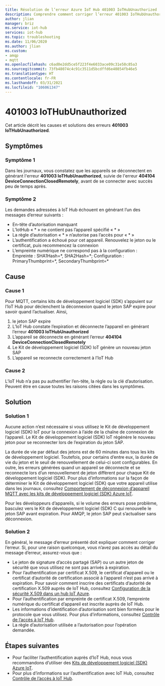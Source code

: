 ```yaml
---
title: Résolution de l’erreur Azure IoT Hub 401003 IoTHubUnauthorized
description: Comprendre comment corriger l’erreur 401003 IoTHubUnauthorized
author: jlian
manager: briz
ms.service: iot-hub
services: iot-hub
ms.topic: troubleshooting
ms.date: 11/06/2020
ms.author: jlian
ms.custom:
- amqp
- mqtt
ms.openlocfilehash: c6ad0e2dd5ce5f223f4e6033ace09c31e58c85a3
ms.sourcegitcommit: 73fb48074c4c91c3511d5bcdffd6e40854fb46e5
ms.translationtype: HT
ms.contentlocale: fr-FR
ms.lasthandoff: 03/31/2021
ms.locfileid: "106061347"
---
```

# <a name="401003-iothubunauthorized"></a>401003 IoTHubUnauthorized

Cet article décrit les causes et solutions des erreurs **401003 IoTHubUnauthorized**.

## <a name="symptoms"></a>Symptômes

### <a name="symptom-1"></a>Symptôme 1

Dans les journaux, vous constatez que les appareils se déconnectent en générant l'erreur **401003 IoTHubUnauthorized**, suivie de l'erreur **404104 DeviceConnectionClosedRemotely**, avant de se connecter avec succès peu de temps après.

### <a name="symptom-2"></a>Symptôme 2

Les demandes adressées à IoT Hub échouent en générant l’un des messages d’erreur suivants :

* En-tête d’autorisation manquant
* L’IotHub « \* » ne contient pas l’appareil spécifié « \* »
* La règle d’autorisation « \* » n’autorise pas l’accès pour « \* »
* L’authentification a échoué pour cet appareil. Renouvelez le jeton ou le certificat, puis recommencez la connexion
* L’empreinte numérique ne correspond pas à la configuration : Empreinte : SHA1Hash=\*, SHA2Hash=\*; Configuration : PrimaryThumbprint=\*, SecondaryThumbprint=\*

## <a name="cause"></a>Cause

### <a name="cause-1"></a>Cause 1

Pour MQTT, certains kits de développement logiciel (SDK) s’appuient sur l’IoT Hub pour déclenchent la déconnexion quand le jeton SAP expire pour savoir quand l’actualiser. Ainsi,

1. le jeton SAP expire
1. L’IoT Hub constate l’expiration et déconnecte l’appareil en générant l’erreur **401003 IoTHubUnauthorized**
1. L’appareil se déconnecte en générant l’erreur **404104 DeviceConnectionClosedRemotely**
1. Le Kit de développement logiciel (SDK) IoT génère un nouveau jeton SAP
1. L’appareil se reconnecte correctement à l’IoT Hub

### <a name="cause-2"></a>Cause 2

L’IoT Hub n’a pas pu authentifier l’en-tête, la règle ou la clé d’autorisation. Peuvent être en cause toutes les raisons citées dans les symptômes.

## <a name="solution"></a>Solution

### <a name="solution-1"></a>Solution 1

Aucune action n’est nécessaire si vous utilisez le Kit de développement logiciel (SDK) IoT pour la connexion à l’aide de la chaîne de connexion de l’appareil. Le Kit de développement logiciel (SDK) IoT régénère le nouveau jeton pour se reconnecter lors de l’expiration du jeton SAP.

La durée de vie par défaut des jetons est de 60 minutes dans tous les kits de développement logiciel. Toutefois, pour certains d’entre eux, la durée de vie du jeton et le seuil de renouvellement de celui-ci sont configurables. En outre, les erreurs générées quand un appareil se déconnecte et se reconnecte lors d’un renouvellement de jeton diffèrent pour chaque Kit de développement logiciel (SDK). Pour plus d’informations sur la façon de déterminer le Kit de développement logiciel (SDK) que votre appareil utilise dans les journaux, consultez [Comportement de déconnexion d’appareil MQTT avec les kits de développement logiciel (SDK) Azure IoT](iot-hub-troubleshoot-connectivity.md#mqtt-device-disconnect-behavior-with-azure-iot-sdks).

Pour les développeurs d’appareils, si le volume des erreurs pose problème, basculez vers le Kit de développement logiciel (SDK) C qui renouvelle le jeton SAP avant expiration. Pour AMQP, le jeton SAP peut s’actualiser sans déconnexion.

### <a name="solution-2"></a>Solution 2

En général, le message d’erreur présenté doit expliquer comment corriger l’erreur. Si, pour une raison quelconque, vous n’avez pas accès au détail du message d’erreur, assurez-vous que :

- Le jeton de signature d’accès partagé (SAP) ou un autre jeton de sécurité que vous utilisez ne sont pas arrivés à expiration.
- Pour l’authentification par certificat X.509, le certificat d’appareil ou le certificat d’autorité de certification associé à l’appareil n’est pas arrivé à expiration. Pour savoir comment inscrire des certificats d’autorité de certification X.509 auprès de IoT Hub, consultez [Configuration de la sécurité X.509 dans un hub IoT Azure](iot-hub-security-x509-get-started.md).
- Pour l’authentification par empreinte de certificat X.509, l’empreinte numérique du certificat d’appareil est inscrite auprès de IoT Hub.
- Les informations d’identification d’autorisation sont bien formées pour le protocole que vous utilisez. Pour plus d’informations, consultez [Contrôle de l’accès à IoT Hub](iot-hub-devguide-security.md).
- La règle d’autorisation utilisée a l’autorisation pour l’opération demandée.

## <a name="next-steps"></a>Étapes suivantes

- Pour faciliter l’authentification auprès d’IoT Hub, nous vous recommandons d’utiliser des [Kits de développement logiciel (SDK) Azure IoT](iot-hub-devguide-sdks.md).
- Pour plus d’informations sur l’authentification avec IoT Hub, consultez [Contrôle de l’accès à IoT Hub](iot-hub-devguide-security.md).
